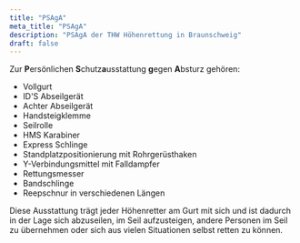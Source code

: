 ```yaml
---
title: "PSAgA"
meta_title: "PSAgA"
description: "PSAgA der THW Höhenrettung in Braunschweig"
draft: false
---
```


Zur **P**ersönlichen **S**chutz**a**usstattung **g**egen **A**bsturz gehören:
- Vollgurt
- ID'S Abseilgerät
- Achter Abseilgerät
- Handsteigklemme
- Seilrolle
- HMS Karabiner
- Express Schlinge
- Standplatzpositionierung mit Rohrgerüsthaken
- Y-Verbindungsmittel mit Falldampfer
- Rettungsmesser
- Bandschlinge
- Reepschnur in verschiedenen Längen

Diese Ausstattung trägt jeder Höhenretter am Gurt mit sich und ist dadurch in der Lage sich abzuseilen, im Seil aufzusteigen, andere Personen im Seil zu übernehmen oder sich aus vielen Situationen selbst retten zu können.
